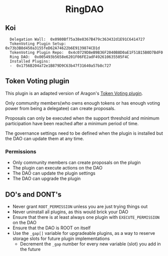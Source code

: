 # <h1 align="center"> RingDAO </h1>

## Koi
```
  Delegation Wall:  0x0980Bf75a38e8367B479c363432d1E91C6414727
  TokenVoting Plugin Setup:  0x73b3B8d450a3155feD62A74622b6E9139874CD1d
  TokenVoting Plugin Repo:  0x4c0729D8eB9B36F2040B8D0aE1F51B15B0D7BdF0
  Ring DAO:  0x005493b5658e6201F06FE2adF492610635505F4C
  Installed Plugins:
  -  0x1756B204a72e1B879D9C63b47f31640a57b8c727
```

## Token Voting plugin

This plugin is an adapted version of Aragon's [Token Voting plugin](https://github.com/aragon/osx/tree/v1.3.0/packages/contracts/src/plugins/governance/majority-voting/token). 

Only community members(who owns enough tokens or has enough voting power from being a delegatee) can create proposals. 

Proposals can only be executed when the support threshold and minimum participation have been reached after a minimum period of time.

The governance settings need to be defined when the plugin is installed but the DAO can update them at any time.

### Permissions

- Only community members can create proposals on the plugin
- The plugin can execute actions on the DAO
- The DAO can update the plugin settings
- The DAO can upgrade the plugin

## DO's and DONT's

- Never grant `ROOT_PERMISSION` unless you are just trying things out
- Never uninstall all plugins, as this would brick your DAO
- Ensure that there is at least always one plugin with `EXECUTE_PERMISSION` on the DAO
- Ensure that the DAO is ROOT on itself
- Use the `_gap[]` variable for upgradeable plugins, as a way to reserve storage slots for future plugin implementations
  - Decrement the `_gap` number for every new variable (slot) you add in the future
